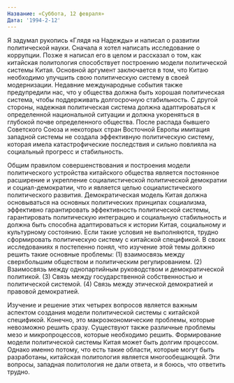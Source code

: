 ```yaml
---
Название: «Суббота, 12 февраля»
Дата: '1994-2-12'
---
```

Я задумал рукопись «Глядя на Надежды» и написал о развитии политической науки. Сначала я хотел написать исследование о коррупции. Позже я написал его в целом и рассказал о том, как китайская политология способствует построению модели политической системы Китая. Основной аргумент заключается в том, что Китаю необходимо улучшить свою политическую систему в своей модернизации. Недавние международные события также предупредили нас, что у общества должна быть хорошая политическая система, чтобы поддерживать долгосрочную стабильность. С другой стороны, надежная политическая система должна адаптироваться к определенной национальной ситуации и должна укореняться в глубокой почве определенного общества. После распада бывшего Советского Союза и некоторых стран Восточной Европы имитация западной системы не создала эффективную политическую систему, которая имела катастрофические последствия и сильно повлияла на социальный прогресс и стабильность.

Общим правилом совершенствования и построения модели политического устройства китайского общества является постоянное расширение и укрепление социалистической политической демократии и социал-демократии, что и является целью социалистического политического развития. Демократическая модель Китая должна основываться на основных политических принципах социализма, эффективно гарантировать эффективность политической системы, гарантировать политическую интеграцию и социальную стабильность и должна быть способна адаптироваться к истории Китая, социальному и культурному состоянию. Если такие условия не выполняются, трудно сформировать политическую систему с китайской спецификой. В своих исследованиях я постепенно понял, что изучение этой темы должно решить такие основные проблемы: (1) взаимосвязь между сверхбольшим обществом и политическим регулированием. (2) Взаимосвязь между однопартийным руководством и демократической политикой. (3) Связь между государственной собственностью и политической системой. (4) Связь между этической демократией и правовой демократией.

Изучение и решение этих четырех вопросов является важным аспектом создания модели политической системы с китайской спецификой. Конечно, это макроэкономические проблемы, которые невозможно решить сразу. Существуют также различные проблемы мезо и микропроцессов, которые необходимо решить. Формирование модели политической системы Китая может быть долгим процессом. Однако именно потому, что есть такие области, которые могут быть разработаны, китайская политология является многообещающей. Эти вопросы, западная политология не дали ответа, и я боюсь, что ответить трудно.